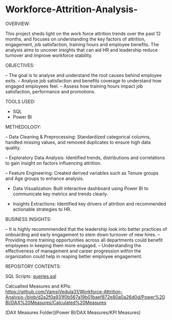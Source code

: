 # Workforce-Attrition-Analysis-
OVERVIEW:  

This project sheds light on the work force attrition trends over the past 12 months, and focuses on understanding the key factors of attrition, engagement, job satisfaction, training hours and employee benefits. The analysis aims to uncover insights that can aid HR and leadership reduce turnover and improve workforce stability.


OBJECTIVES:

– The goal is to analyse and understand the root causes behind employee exits. 
– Analyse job satisfaction and benefits coverage to understand how engaged employees feel.
– Assess how training hours impact job satisfaction, performance and promotions. 


TOOLS USED:

- SQL
- Power BI


METHEDOLOGY:

– Data Cleaning & Preprocessing: Standardized categorical columns, handled missing values, and removed duplicates to ensure high data quality.

– Exploratory Data Analysis: Identified trends, distributions and correlations to gain insight on factors influencing attrition.

– Feature Engineering: Created derived variables such as Tenure groups and Age groups to enhance analysis.

- Data Visualization: Built interactive dashboard using Power BI to communicate key metrics and trends	clearly.

- Insights Extractions: Identified key drivers of attrition and recommended actionable strategies to HR.


BUSINESS INSIGHTS: 

– It is highly recommmended that the leadership look into better practices of onboarding and early engagement to stem down turnover of new hires. 
– Providing more training opportunities across all departments could benefit employees in keeping them more engaged.
– Understanding the effectiveness of management and career progression within the organization could help in reaping better employee engagement. 

REPOSITORY CONTENTS:

SQL Scripts: [queries.sql](SQL/queries.sql) 

Calcualted Measures and KPIs: https://github.com/VamsiVedula31/Workforce-Attrition-Analysis-/blob/d2a2f0a931f0b567a19b01baef872e80a0a26d0d/Power%20BI/DAX%20Measures/Calculated%20Measures

[DAX Measures Folder](Power BI/DAX Measures/KPI Measures)



